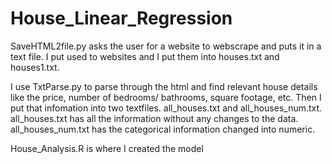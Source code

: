 # House_Linear_Regression
SaveHTML2file.py asks the user for a website to webscrape and puts it in a text file.
I put used to websites and I put them into houses.txt and houses1.txt.

I use TxtParse.py to parse through the html and find relevant house details like the price, 
number of bedrooms/ bathrooms, square footage, etc.
Then I put that infomation into two textfiles. all_houses.txt and all_houses_num.txt. 
all_houses.txt has all the information without any changes to the data. 
all_houses_num.txt has the categorical information changed into numeric.

House_Analysis.R is where I created the model

